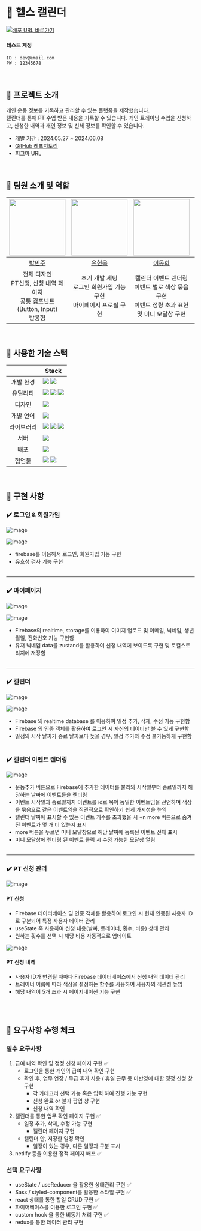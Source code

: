 # 💪 헬스 캘린더

<div>
  <a href="https://health-two-silk.vercel.app/" target="_blank">
    <img src="https://img.shields.io/badge/배포  URL 바로가기-4CD964?style=for-the-badge&logoColor=white" alt="배포 URL 바로가기"/>
  </a>
</div>

#### 테스트 계정

```
ID : dev@email.com
PW : 12345678
```

<br>

## 💪 프로젝트 소개

개인 운동 정보를 기록하고 관리할 수 있는 플랫폼을 제작했습니다.<br>
캘린더를 통해 PT 수업 받은 내용을 기록할 수 있습니다. 개인 트레이닝 수업을 신청하고, 신청한 내역과 개인 정보 및 신체 정보를 확인할 수 있습니다.

- 개발 기간 : 2024.05.27 ~ 2024.06.08
- [GitHub 레포지토리](https://github.com/Toy2Team/toy2)
- [피그마 URL](https://www.figma.com/design/7lEvIfutwvA9yO1EfXj5Kq/%ED%86%A0%EC%9D%B4%ED%94%84%EB%A1%9C%EC%A0%9D%ED%8A%B82_%ED%97%AC%EC%8A%A4%EC%BA%98%EB%A6%B0%EB%8D%94?m=dev&node-id=65-422&t=tar3EgTOtHJbRak2-1)

<br>

## 💪 팀원 소개 및 역할

|  <img src="https://avatars.githubusercontent.com/u/157576281?v=4" width="150px"/>   | <img src="https://avatars.githubusercontent.com/u/110236953?v=4" width="150px" /> |        <img src="https://avatars.githubusercontent.com/u/98334298?v=4" width="150px" />         | <img src="https://avatars.githubusercontent.com/u/133548706?v=4" width="150px" /> |
| :---------------------------------------------------------------------------------: | :-------------------------------------------------------------------------------: | :---------------------------------------------------------------------------------------------: | :-------------------------------------------------------------------------------: |
|                       [박민주](https://github.com/minnug-dev)                       |                     [유현욱](https://github.com/YuHyeonWook)                      |                              [이동희](https://github.com/ldh9669)                               |                    [정보현](https://github.com/jeongbohyeoun)                     |
| 전체 디자인<br>PT신청, 신청 내역 페이지<br> 공통 컴포넌트(Button, Input)<br> 반응형 |      초기 개발 세팅</br>로그인 회원가입 기능구현</br> 마이페이지 프로필 구현      | 캘린더 이벤트 렌더링<br>이벤트 별로 색상 묶음 구현<br>이벤트 정량 초과 표현 및 미니 모달창 구현 |                   캘린더 페이지<br>일정 추가,삭제,수정 기능구현                   |

<br>

## 💪 사용한 기술 스택

|            | Stack                                                                                                                                                                                                                                                                                                                                      |
| :--------: | ------------------------------------------------------------------------------------------------------------------------------------------------------------------------------------------------------------------------------------------------------------------------------------------------------------------------------------------ |
| 개발 환경  | <img src="https://img.shields.io/badge/Yarn-2C8EBB?style=for-the-badge&logo=yarn&logoColor=white"> <img src="https://img.shields.io/badge/vite-646CFF?style=for-the-badge&logo=vite&logoColor=white">                                                                                                                                      |
|  유틸리티  | <img src="https://img.shields.io/badge/ESlint-4B32C3?style=for-the-badge&logo=ESlint&logoColor=white"> <img src="https://img.shields.io/badge/prettier-F7B93E?style=for-the-badge&logo=Prettier&logoColor=black"> <img src="https://img.shields.io/badge/Storybook-FF4785?style=for-the-badge&logo=storybook&logoColor=white">             |
|   디자인   | <img src="https://img.shields.io/badge/figma-F24E1E?style=for-the-badge&logo=figma&logoColor=white">                                                                                                                                                                                                                                       |
| 개발 언어  | <img src="https://img.shields.io/badge/typescript-3178C6?style=for-the-badge&logo=TypeScript&logoColor=black">                                                                                                                                                                                                                             |
| 라이브러리 | <img src="https://img.shields.io/badge/react-61DAFB?style=for-the-badge&logo=react&logoColor=white"> <img src="https://img.shields.io/badge/styled_components-DB7093?style=for-the-badge&logo=styled-components&logoColor=white"> <img src="https://img.shields.io/badge/Zustand-000000?style=for-the-badge&logo=zustand&logoColor=white"> |
|    서버    | <img src="https://img.shields.io/badge/firebase-FFCA28?style=for-the-badge&logo=firebase&logoColor=white">                                                                                                                                                                                                                                 |
|    배포    | <img src="https://img.shields.io/badge/Vercel-000000?style=for-the-badge&logo=Vercel&logoColor=white"/>                                                                                                                                                                                                                                    |
|   협업툴   | <img src="https://img.shields.io/badge/Git-F05032?style=for-the-badge&logo=Git&logoColor=white"> <img src="https://img.shields.io/badge/Github-181717?style=for-the-badge&logo=Github&logoColor=white">                                                                                                                                    |

<br>

## 💪 구현 사항

### ✔️ 로그인 & 회원가입

![image](https://github.com/FE8-Team6/test/assets/110236953/14d147c3-1ad5-4ffe-98b4-0a5c70d30a6f)

![image](https://github.com/FE8-Team6/test/assets/110236953/1780bfb4-4fd4-4870-88b3-8eb10efec731)

- firebase를 이용해서 로그인, 회원가입 기능 구현
- 유효성 검사 기능 구현
  <br><br>

---

### ✔️ 마이페이지

![image](https://github.com/FE8-Team6/test/assets/110236953/8b4e2617-2a2c-4964-9fb7-417a6759e91f)

![image](https://github.com/FE8-Team6/test/assets/110236953/96784f26-3519-41c8-9ed2-7e07f120fb54)

- Firebase의 realtime, storage를 이용하여 이미지 업로드 및 이메일, 닉네임, 생년월일, 전화번호 기능 구현함
- 유저 닉네임 data를 zustand를 활용하여 신청 내역에 보이도록 구현 및 로컬스토리지에 저장함
  <br><br>

---

### ✔️ 캘린더

![image](https://github.com/FE8-Team6/test/assets/110236953/8b738986-b55e-496e-9769-df5d19fc4259)

![image](https://github.com/FE8-Team6/test/assets/110236953/8ccb897c-4737-4a7e-9f5d-a8e39667c94c)

- Firebase 의 realtime database 를 이용하여 일정 추가, 삭제, 수정 기능 구현함
- Firebase 의 인증 객체를 활용하여 로그인 시 자신의 데이터만 볼 수 있게 구현함
- 일정의 시작 날짜가 종료 날짜보다 늦을 경우, 일정 추가와 수정 불가능하게 구현함
  <br><br>

### ✔️ 캘린더 이벤트 렌더링

![image](https://github.com/FE8-Team6/test/assets/110236953/7803b8a6-0a50-4f83-90f2-3b4a420e9d26)

- 운동추가 버튼으로 Firebase에 추가한 데이터를 불러와 시작일부터 종료일까지 해당하는 날짜에 이벤트들을 렌더링
- 이벤트 시작일과 종료일까지 이벤트를 id로 묶어 동일한 이벤트임을 선언하며 색상을 묶음으로 같은 이벤트임을 직관적으로 확인하기 쉽게 가시성을 높임
- 캘린더 날짜에 표시할 수 있는 이벤트 개수를 초과했을 시 +n more 버튼으로 숨겨진 이벤트가 몇 개 더 있는지 표시
- more 버튼을 누르면 미니 모달창으로 해당 날짜에 등록된 이벤트 전체 표시
- 미니 모달창에 렌더링 된 이벤트 클릭 시 수정 가능한 모달창 열림
  <br><br>

---

### ✔️ PT 신청 관리

![image](https://github.com/FE8-Team6/test/assets/110236953/5a08bda7-27fb-4012-8abc-fd824fa2ac81)

#### PT 신청

- Firebase 데이터베이스 및 인증 객체를 활용하여 로그인 시 현재 인증된 사용자 ID로 구분되어 특정 사용자 데이터 관리
- useState 훅 사용하여 신청 내용(날짜, 트레이너, 횟수, 비용) 상태 관리
- 원하는 횟수를 선택 시 해당 비용 자동적으로 업데이트

![image](https://github.com/FE8-Team6/test/assets/110236953/7e239954-a4fa-48d9-9e84-3a7d4790397d)

#### PT 신청 내역

- 사용자 ID가 변경될 때마다 Firebase 데이터베이스에서 신청 내역 데이터 관리
- 트레이너 이름에 따라 색상을 설정하는 함수를 사용하여 사용자의 직관성 높임
- 해당 내역이 5개 초과 시 페이지네이션 기능 구현

<br><br>

## 💪 요구사항 수행 체크

### 필수 요구사항

1. 급여 내역 확인 및 정정 신청 페이지 구현 ✅
   - 로그인을 통한 개인의 급여 내역 확인 구현
   - 확인 후, 업무 연장 / 무급 휴가 사용 / 휴일 근무 등 미반영에 대한 정정 신청 창 구현
     - 각 카테고리 선택 가능 혹은 입력 하여 진행 가능 구현
     - 신청 완료 or 불가 팝업 창 구현
     - 신청 내역 확인
2. 캘린더를 통한 업무 확인 페이지 구현 ✅
   - 일정 추가, 삭제, 수정 가능 구현
     - 캘린더 페이지 구현
   - 캘린더 안, 저장한 일정 확인
     - 일정이 있는 경우, 다른 일정과 구분 표시
3. netlify 등을 이용한 정적 페이지 배포 ✅

### 선택 요구사항

- useState / useReducer 을 활용한 상태관리 구현 ✅
- Sass / styled-component를 활용한 스타일 구현 ✅
- react 상태를 통한 할일 CRUD 구현 ✅
- 파이어베이스를 이용한 로그인 구현 ✅
- custom hook 을 통한 비동기 처리 구현 ✅
- redux를 통한 데이터 관리 구현
